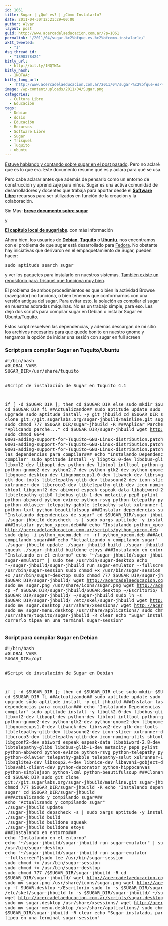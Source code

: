 ```yaml
---
id: 1061
title: Sugar | ¿Qué es? | ¿Cómo Instalarlo?
date: 2011-04-30T12:21:29+00:00
author: Alvar
layout: post
guid: http://www.acercadelaeducacion.com.ar/?p=1061
permalink: '/2011/04/sugar-%c2%bfque-es-%c2%bfcomo-instalarlo/'
aktt_tweeted:
  - "1"
dsq_thread_id:
  - "1898378424"
bitly_url:
  - http://bit.ly/1NQTWAc
bitly_hash:
  - 1NQTWAc
bitly_long_url:
  - 'http://www.acercadelaeducacion.com.ar/2011/04/sugar-%c2%bfque-es-%c2%bfcomo-instalarlo/'
image: /wp-content/uploads/2011/04/Sugar.png
categories:
  - Cultura Libre
  - Educación
tags:
  - Debian
  - dosis
  - Educación
  - Recursos
  - Software Libre
  - Sugar
  - Trisquel
  - Tuquito
  - ubuntu
---
```

<a title="EduJam 2011 | Evento sobre sugar en Uruguay. Allá Vamos" href="http://www.acercadelaeducacion.com.ar/2011/04/30/edujam-2011-evento-sobre-sugar-en-uruguay-alla-vamos/">Estuve hablando y contando sobre sugar en el post pasado</a>. Pero no aclaré que es lo que era. Este documento resume qué es y aclara para qué se usa.

Pero cabe aclarar antes que además de pensarlo como un entorno de construcción y aprendizaje para niños. Sugar es una activa comunidad de desarrolladores y docentes que trabaja para aportar desde el <a href="http://es.wikipedia.org/wiki/Software_libre"><strong>Software Libre</strong></a> recursos para ser utilizados en función de la creación y la colaboración.

Sin Más: <strong><a title="Documento sobre sugar" href="https://docs.google.com/document/pub?id=1zdLKAf_dQji2tUYzaD6T1HEz1y0VIYMRG7dboXHMFXw">breve documento sobre sugar</a></strong>

y

<strong><a title="Página de SugarLabs Argentina" href="http://ar.sugarlabs.org">El capítulo local de sugarlabs</a></strong>. con más información

Ahora bien, los usuarios de <strong><a title="Página de Debian" href="http://debian.org">Debian</a></strong>, <a title="Página de Tuquito" href="http://tuquito.org.ar"><strong>Tuquito</strong></a> o <strong><a title="Página de Ubuntu" href="http://ubuntu.com" target="_blank">Ubuntu</a></strong>. nos encontramos con el problema de que sugar está desarrollado para <a title="Página de Fedora" href="http://fedoraproject.org/es/" target="_blank">Fedora</a>. No obstante hay iniciativas que derivaron en el empaquetamiento de Sugar, pueden hacer:
<pre class="brush:shell">sudo aptitude search sugar</pre>
y ver los paquetes para instalarlo en nuestros sistemas. <a title="Como instalar sweets (sugar by Trisquel)" href="http://ar.sugarlabs.org/go/Tuquito%2BSugar">También existe un repositorio para Trisquel que funciona muy bien</a>.

El problema de ambos procedimientos es que o bien la actividad Browse (navegador) no funciona, o bien tenemos que conformarnos con una versión antigua del sugar. Para evitar esto, la solución es compilar el sugar en nuestras adoradas máquinas. No es un trabajo simple, para eso. Les dejo dos scripts para compilar sugar en Debian o instalar Sugar en Ubuntu/Tuquito.

Estos script resuelven las dependencias, y además descargan de mi sitio los archivos necesarios para que quede bonito en nuestro gnome y tengamos la opción de iniciar una sesión con sugar en full screen
<h3>Script para compilar Sugar en Tuquito/Ubuntu</h3>
<pre class="brush:shell">#!/bin/bash
#GLOBAL VARS
SUGAR_DIR=/usr/share/tuquito

#Script de instalación de Sugar en Tuquito 4.1

if [ -d $SUGAR_DIR ]; then
	cd $SUGAR_DIR
else
	sudo mkdir $SUGAR_DIR; cd $SUGAR_DIR
fi
##Actualizando##
sudo aptitude update
sudo aptitude -y upgrade
sudo aptitude install -y git jhbuild
cd $SUGAR_DIR
sudo git clone git://git.sugarlabs.org/sugar-jhbuild/mainline.git sugar-jhbuild
sudo chmod 777 $SUGAR_DIR/sugar-jhbuild -R
###Aplicar Parche####
echo "Aplicando parche..."
cd $SUGAR_DIR/sugar-jhbuild
wget http://acercadelaeducacion.com.ar/scripts/0001-adding-support-for-Tuquito-GNU-Linux-distribution.patch
sudo chmod 0644 0001-adding-support-for-Tuquito-GNU-Linux-distribution.patch
git apply 0001-adding-support-for-Tuquito-GNU-Linux-distribution.patch
rm 0001-adding-support-for-Tuquito-GNU-Linux-distribution.patch
###Instalar las dependencias para compilar###
echo "Instalando Dependencias para compilar"
sudo aptitude install -y libgtk2.0-dev libdbus-glib-1-dev libxml2-dev libpopt-dev python-dev libtool intltool python-gconf python-gnome2-dev python2.7-dev python-gtk2-dev python-gnome2-dev libgnome-desktop-dev libgnomecups1.0-dev libwnck-dev librsvg2-dev gtk-doc-tools libtelepathy-glib-dev libasound2-dev icon-slicer  xulrunner-dev libcroco3-dev libtelepathy-glib-dev icon-naming-utils shtool libgconf2-dev abiword espeak espeak-data libabiword-2.8-dev libtelepathy-glib0 libdbus-glib-1-dev metacity pep8 pylint python-abiword python-evince python-rsvg python-telepathy python-wnck python-xklavier telepathy-gabble telepathy-salut xulrunner-1.9.2 python-lxml python-beautifulsoup
###Instalar dependencias sugar
echo "Instalando dependencias de sugar"
cd $SUGAR_DIR/sugar-jhbuild
./sugar-jhbuild depscheck -s | sudo xargs aptitude -y install
###Instalar python_xpcom.deb###
echo "Instalando python_xpcom.deb"
wget http://acercadelaeducacion.com.ar/scripts/python_xpcom.deb
sudo dpkg -i python_xpcom.deb
rm -rf python_xpcom.deb
###Actualizando y compilando sugar###
echo "Actualizando y compilando sugar"
./sugar-jhbuild update
./sugar-jhbuild build
./sugar-jhbuild buildone squeak
./sugar-jhbuild buildone etoys
###Instalando en entorno###
echo "Instalando en el entorno"
echo "~/sugar-jhbuild/sugar-jhbuild run sugar-emulator" | sudo tee /usr/bin/sugar-desktop
echo "~/sugar-jhbuild/sugar-jhbuild run sugar-emulator --fullscreen"|sudo tee /usr/bin/sugar-session
sudo chmod +x /usr/bin/sugar-session
sudo chmod +x /usr/bin/sugar-desktop
sudo chmod 777 $SUGAR_DIR/sugar-jhbuild -R
cd $SUGAR_DIR/sugar-jhbuild/
wget http://acercadelaeducacion.com.ar/scripts/sugar.png
sudo mv sugar.png /usr/share/icons/sugar.png
wget http://acercadelaeducacion.com.ar/scripts/SUGAR.desktop
cp -f $SUGAR_DIR/sugar-jhbuild/SUGAR.desktop ~/Escritorio/
ln -s $SUGAR_DIR/sugar-jhbuild/ ~/sugar-jhbuild
sudo ln -s $SUGAR_DIR/sugar-jhbuild/ /etc/skel/sugar-jhbuild
wget http://acercadelaeducacion.com.ar/scripts/sugar.desktop
sudo mv sugar.desktop /usr/share/xsessions/
wget http://acercadelaeducacion.com.ar/scripts/sugar-menu.desktop
sudo mv sugar-menu.desktop /usr/share/applications/
sudo chmod 777 /usr/share/tuquito/sugar-jhbuild -R
clear
echo "Sugar instalado, para correrlo tipea en una terminal sugar-session"</pre>
<h3>Script para compilar Sugar en Debian</h3>
<pre class="brush:shell">#!/bin/bash
#GLOBAL VARS
SUGAR_DIR=/opt

#Script de instalación de Sugar en Debian

if [ -d $SUGAR_DIR ]; then
	cd $SUGAR_DIR
else
	sudo mkdir $SUGAR_DIR; cd $SUGAR_DIR
fi
##Actualizando##
sudo aptitude update
sudo aptitude -y upgrade
sudo aptitude install -y git jhbuild
###Instalar las dependencias para compilar###
echo "Instalando Dependencias para compilar"
sudo aptitude install -y libgtk2.0-dev libdbus-glib-1-dev libxml2-dev libpopt-dev python-dev libtool intltool python-gconf python-gnome2-dev  python-gtk2-dev python-gnome2-dev libgnome-desktop-dev libgnomecups1.0-dev libwnck-dev librsvg2-dev gtk-doc-tools libtelepathy-glib-dev libasound2-dev icon-slicer  xulrunner-dev libcroco3-dev libtelepathy-glib-dev icon-naming-utils shtool libgconf2-dev abiword espeak espeak-data libabiword-2.8-dev libtelepathy-glib0 libdbus-glib-1-dev metacity pep8 pylint python-abiword python-evince python-rsvg python-telepathy python-wnck python-xklavier telepathy-gabble telepathy-salut xulrunner-1.9.2 sqlite3 libsqlite3-dev libsoup2.4-dev libnice-dev libavahi-gobject-dev libavahi-client-dev python-decorator python-hippocanvas python-simplejson python-lxml python-beautifulsoup
###Clonando sugar###
cd $SUGAR_DIR
sudo git clone git://git.sugarlabs.org/sugar-jhbuild/mainline.git sugar-jhbuild
sudo chmod 777 $SUGAR_DIR/sugar-jhbuild -R
echo "Instalando dependencias de sugar"
cd $SUGAR_DIR/sugar-jhbuild
###Actualizando y compilando sugar###
echo "Actualizando y compilando sugar"
./sugar-jhbuild update
./sugar-jhbuild depscheck -s | sudo xargs aptitude -y install
./sugar-jhbuild build
./sugar-jhbuild buildone squeak
./sugar-jhbuild buildone etoys
###Instalando en entorno###
echo "Instalando en el entorno"
echo "~/sugar-jhbuild/sugar-jhbuild run sugar-emulator" | sudo tee /usr/bin/sugar-desktop
echo "~/sugar-jhbuild/sugar-jhbuild run sugar-emulator --fullscreen"|sudo tee /usr/bin/sugar-session
sudo chmod +x /usr/bin/sugar-session
sudo chmod +x /usr/bin/sugar-desktop
sudo chmod 777 /$SUGAR_DIR/sugar-jhbuild -R
cd $SUGAR_DIR/sugar-jhbuild/
wget http://acercadelaeducacion.com.ar/scripts/sugar.png
sudo mv sugar.png /usr/share/icons/sugar.png
wget http://acercadelaeducacion.com.ar/scripts/SUGAR.desktop
cp -f SUGAR.desktop ~/Escritorio
sudo ln -s $SUGAR_DIR/sugar-jhbuild/ /etc/skel/sugar-jhbuild
ln -s $SUGAR_DIR/sugar-jhbuild/ ~/sugar-jhbuild
wget http://acercadelaeducacion.com.ar/scripts/sugar.desktop
sudo mv sugar.desktop /usr/share/xsessions/
wget http://acercadelaeducacion.com.ar/scripts/sugar-menu.desktop
sudo mv sugar-menu.desktop /usr/share/applications/
sudo chmod 777 $SUGAR_DIR/sugar-jhbuild -R
clear
echo "Sugar instalado, para correrlo tipea en una terminal sugar-session"</pre>